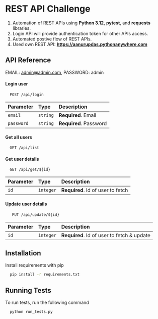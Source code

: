 
# REST API Challenge

1. Automation of REST APIs using **Python 3.12**, **pytest**, and **requests** libraries.
2. Login API will provide authentication token for other APIs access. 
3. Automated postive flow of REST APIs. 
4. Used own REST API: **https://aanurupdas.pythonanywhere.com**   





## API Reference
EMAIL: admin@admin.com, PASSWORD: admin

#### Login user

```http
  POST /api/login
```

| Parameter | Type     | Description                |
| :-------- | :------- | :------------------------- |
| `email` | `string` | **Required**. Email |
| `password` | `string` | **Required**. Password |

#### Get all users

```http
  GET /api/list
```
#### Get user details

```http
  GET /api/get/${id}
```

| Parameter | Type     | Description                       |
| :-------- | :------- | :-------------------------------- |
| `id`      | `integer` | **Required**. Id of user to fetch |

#### Update user details

```http
   PUT /api/update/${id}
```

| Parameter | Type     | Description                       |
| :-------- | :------- | :-------------------------------- |
| `id`      | `integer` | **Required**. Id of user to fetch & update |

## Installation

Install requirements with pip

```bash
  pip install -r requirements.txt
```
    
## Running Tests

To run tests, run the following command

```bash
  python run_tests.py
```